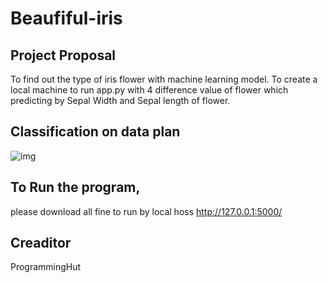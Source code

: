 # Beaufiful-iris
## Project Proposal
To find out the type of iris flower with machine learning model.
To create a local machine to run app.py with 4 difference value of flower which predicting by Sepal Width and Sepal length of flower.
## Classification on data plan
![img](https://github.com/Wisdom-Miley/Beaufiful-iris/static/plan.png)
## To Run the program,
please download all fine to run by local hoss http://127.0.0.1:5000/

## Creaditor 

ProgrammingHut
